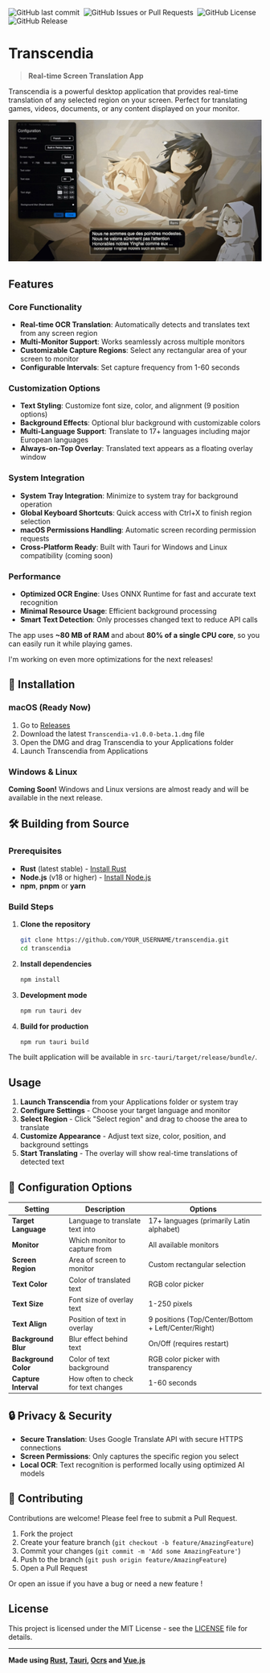 ![GitHub last commit](https://img.shields.io/github/last-commit/Xylobyte/transcendia)&nbsp;
![GitHub Issues or Pull Requests](https://img.shields.io/github/issues/Xylobyte/transcendia)&nbsp;
![GitHub License](https://img.shields.io/github/license/Xylobyte/transcendia)&nbsp;
![GitHub Release](https://img.shields.io/github/v/release/Xylobyte/transcendia)

# Transcendia

> **Real-time Screen Translation App**

Transcendia is a powerful desktop application that provides real-time translation of any selected region on your screen.
Perfect for translating games, videos, documents, or any content displayed on your monitor.

![Transcendia Demo](/screenshots/opus-translated-in-french.jpeg)

## Features

### Core Functionality

- **Real-time OCR Translation**: Automatically detects and translates text from any screen region
- **Multi-Monitor Support**: Works seamlessly across multiple monitors
- **Customizable Capture Regions**: Select any rectangular area of your screen to monitor
- **Configurable Intervals**: Set capture frequency from 1-60 seconds

### Customization Options

- **Text Styling**: Customize font size, color, and alignment (9 position options)
- **Background Effects**: Optional blur background with customizable colors
- **Multi-Language Support**: Translate to 17+ languages including major European languages
- **Always-on-Top Overlay**: Translated text appears as a floating overlay window

### System Integration

- **System Tray Integration**: Minimize to system tray for background operation
- **Global Keyboard Shortcuts**: Quick access with Ctrl+X to finish region selection
- **macOS Permissions Handling**: Automatic screen recording permission requests
- **Cross-Platform Ready**: Built with Tauri for Windows and Linux compatibility (coming soon)

### Performance

- **Optimized OCR Engine**: Uses ONNX Runtime for fast and accurate text recognition
- **Minimal Resource Usage**: Efficient background processing
- **Smart Text Detection**: Only processes changed text to reduce API calls

The app uses **~80 MB of RAM** and about **80% of a single CPU core**, so you can easily run it while playing games.

I'm working on even more optimizations for the next releases!

## 🚀 Installation

### macOS (Ready Now)

1. Go to [Releases](https://github.com/YOUR_USERNAME/transcendia/releases)
2. Download the latest `Transcendia-v1.0.0-beta.1.dmg` file
3. Open the DMG and drag Transcendia to your Applications folder
4. Launch Transcendia from Applications

### Windows & Linux

**Coming Soon!** Windows and Linux versions are almost ready and will be available in the next release.

## 🛠️ Building from Source

### Prerequisites

- **Rust** (latest stable) - [Install Rust](https://rustup.rs/)
- **Node.js** (v18 or higher) - [Install Node.js](https://nodejs.org/)
- **npm**, **pnpm** or **yarn**

### Build Steps

1. **Clone the repository**
   ```bash
   git clone https://github.com/YOUR_USERNAME/transcendia.git
   cd transcendia
   ```

2. **Install dependencies**
   ```bash
   npm install
   ```

3. **Development mode**
   ```bash
   npm run tauri dev
   ```

4. **Build for production**
   ```bash
   npm run tauri build
   ```

The built application will be available in `src-tauri/target/release/bundle/`.

## Usage

1. **Launch Transcendia** from your Applications folder or system tray
2. **Configure Settings** - Choose your target language and monitor
3. **Select Region** - Click "Select region" and drag to choose the area to translate
4. **Customize Appearance** - Adjust text size, color, position, and background settings
5. **Start Translating** - The overlay will show real-time translations of detected text

## 🔧 Configuration Options

| Setting              | Description                         | Options                                             |
|----------------------|-------------------------------------|-----------------------------------------------------|
| **Target Language**  | Language to translate text into     | 17+ languages (primarily Latin alphabet)            |
| **Monitor**          | Which monitor to capture from       | All available monitors                              |
| **Screen Region**    | Area of screen to monitor           | Custom rectangular selection                        |
| **Text Color**       | Color of translated text            | RGB color picker                                    |
| **Text Size**        | Font size of overlay text           | 1-250 pixels                                        |
| **Text Align**       | Position of text in overlay         | 9 positions (Top/Center/Bottom + Left/Center/Right) |
| **Background Blur**  | Blur effect behind text             | On/Off (requires restart)                           |
| **Background Color** | Color of text background            | RGB color picker with transparency                  |
| **Capture Interval** | How often to check for text changes | 1-60 seconds                                        |

## 🔒 Privacy & Security

- **Secure Translation**: Uses Google Translate API with secure HTTPS connections
- **Screen Permissions**: Only captures the specific region you select
- **Local OCR**: Text recognition is performed locally using optimized AI models

## 🤝 Contributing

Contributions are welcome! Please feel free to submit a Pull Request.

1. Fork the project
2. Create your feature branch (`git checkout -b feature/AmazingFeature`)
3. Commit your changes (`git commit -m 'Add some AmazingFeature'`)
4. Push to the branch (`git push origin feature/AmazingFeature`)
5. Open a Pull Request

Or open an issue if you have a bug or need a new feature !

## License

This project is licensed under the MIT License - see the [LICENSE](LICENSE.txt) file for details.

---

**Made
using [Rust](https://github.com/rust-lang/rust), [Tauri](https://github.com/tauri-apps/tauri), [Ocrs](https://github.com/robertknight/ocrs)
and [Vue.js](https://github.com/vuejs)**
